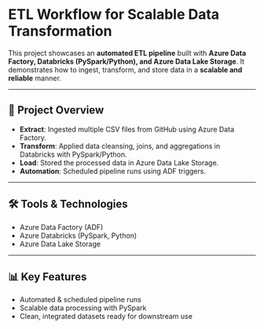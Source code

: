 # ETL Workflow for Scalable Data Transformation  

This project showcases an **automated ETL pipeline** built with **Azure Data Factory, Databricks (PySpark/Python), and Azure Data Lake Storage**. It demonstrates how to ingest, transform, and store data in a **scalable and reliable** manner.  

---

## 🚀 Project Overview  
- **Extract**: Ingested multiple CSV files from GitHub using Azure Data Factory.  
- **Transform**: Applied data cleansing, joins, and aggregations in Databricks with PySpark/Python.  
- **Load**: Stored the processed data in Azure Data Lake Storage.  
- **Automation**: Scheduled pipeline runs using ADF triggers.  

---

## 🛠️ Tools & Technologies  
- Azure Data Factory (ADF)  
- Azure Databricks (PySpark, Python)  
- Azure Data Lake Storage  

---

## 📊 Key Features  
- Automated & scheduled pipeline runs  
- Scalable data processing with PySpark  
- Clean, integrated datasets ready for downstream use  
